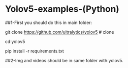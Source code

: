 # Yolov5-examples-(Python)
##1-First you should do this in main folder:

git clone https://github.com/ultralytics/yolov5  # clone	

cd yolov5	

pip install -r requirements.txt	

##2-Img and videos should be in same folder with yolov5.
